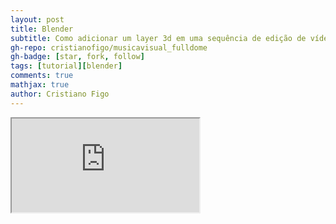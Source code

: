 ```yaml
---
layout: post
title: Blender   
subtitle: Como adicionar um layer 3d em uma sequência de edição de vídeo
gh-repo: cristianofigo/musicavisual_fulldome
gh-badge: [star, fork, follow]
tags: [tutorial][blender]
comments: true
mathjax: true
author: Cristiano Figo
---
```


<iframe src="https://docs.google.com/document/d/e/2PACX-1vTXnq7pMn17XbBpsneY8440x_edXiH6BX4jS0lZm4sY-DUt2TVkpo_HcVCNi1zzQg6M2jY8XWM56xej/pub?embedded=true"></iframe>
